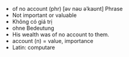 - of no account (phr) [əv nəʊ əˈkaʊnt] Phrase  
- Not important or valuable  
- Không có giá trị  
- ohne Bedeutung  
- His wealth was of no account to them.  
- account (n) = value, importance  
- Latin: computare